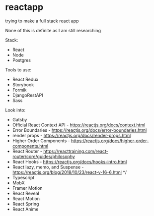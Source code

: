 # reactapp
trying to make a full stack react app

None of this is definite as I am still researching

Stack: 
- React
- Node
- Postgres

Tools to use:
- React Redux
- Storybook
- Formik
- DjangoRestAPI
- Sass


Look into:
- Gatsby
- Official React Context API - https://reactjs.org/docs/context.html
- Error Boundaries - https://reactjs.org/docs/error-boundaries.html
- render props - https://reactjs.org/docs/render-props.html
- Higher Order Components - https://reactjs.org/docs/higher-order-components.html
- React Router - https://reacttraining.com/react-router/core/guides/philosophy
- React Hooks - https://reactjs.org/docs/hooks-intro.html
- React lazy, memo, and Suspense - https://reactjs.org/blog/2018/10/23/react-v-16-6.html */
- Typescript
- MobX
- Framer Motion 
- React Reveal
- React Motion
- React Spring
- React Anime

